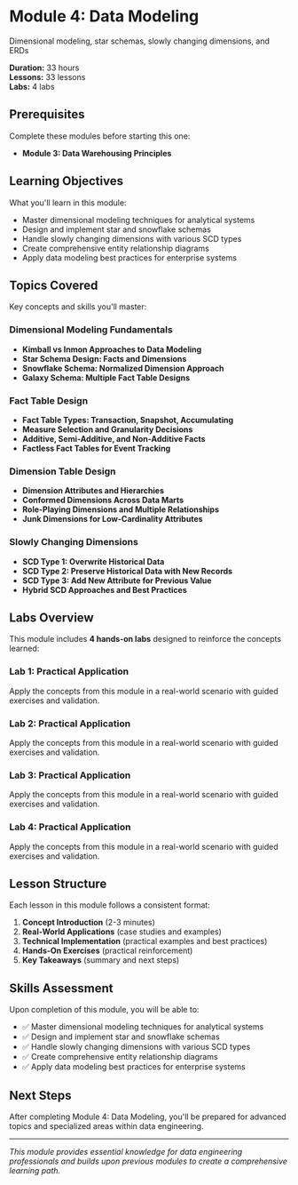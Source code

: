 # Module 4: Data Modeling

Dimensional modeling, star schemas, slowly changing dimensions, and ERDs

**Duration:** 33 hours  
**Lessons:** 33 lessons  
**Labs:** 4 labs

## Prerequisites

Complete these modules before starting this one:

- **Module 3: Data Warehousing Principles**

## Learning Objectives

What you'll learn in this module:

- Master dimensional modeling techniques for analytical systems
- Design and implement star and snowflake schemas
- Handle slowly changing dimensions with various SCD types
- Create comprehensive entity relationship diagrams
- Apply data modeling best practices for enterprise systems

## Topics Covered

Key concepts and skills you'll master:

### Dimensional Modeling Fundamentals
- **Kimball vs Inmon Approaches to Data Modeling**
- **Star Schema Design: Facts and Dimensions**
- **Snowflake Schema: Normalized Dimension Approach**
- **Galaxy Schema: Multiple Fact Table Designs**

### Fact Table Design
- **Fact Table Types: Transaction, Snapshot, Accumulating**
- **Measure Selection and Granularity Decisions**
- **Additive, Semi-Additive, and Non-Additive Facts**
- **Factless Fact Tables for Event Tracking**

### Dimension Table Design
- **Dimension Attributes and Hierarchies**
- **Conformed Dimensions Across Data Marts**
- **Role-Playing Dimensions and Multiple Relationships**
- **Junk Dimensions for Low-Cardinality Attributes**

### Slowly Changing Dimensions
- **SCD Type 1: Overwrite Historical Data**
- **SCD Type 2: Preserve Historical Data with New Records**
- **SCD Type 3: Add New Attribute for Previous Value**
- **Hybrid SCD Approaches and Best Practices**



## Labs Overview

This module includes **4 hands-on labs** designed to reinforce the concepts learned:

### Lab 1: Practical Application
Apply the concepts from this module in a real-world scenario with guided exercises and validation.

### Lab 2: Practical Application
Apply the concepts from this module in a real-world scenario with guided exercises and validation.

### Lab 3: Practical Application
Apply the concepts from this module in a real-world scenario with guided exercises and validation.

### Lab 4: Practical Application
Apply the concepts from this module in a real-world scenario with guided exercises and validation.



## Lesson Structure

Each lesson in this module follows a consistent format:

1. **Concept Introduction** (2-3 minutes)
2. **Real-World Applications** (case studies and examples)
3. **Technical Implementation** (practical examples and best practices)
4. **Hands-On Exercises** (practical reinforcement)
5. **Key Takeaways** (summary and next steps)

## Skills Assessment

Upon completion of this module, you will be able to:

- ✅ Master dimensional modeling techniques for analytical systems
- ✅ Design and implement star and snowflake schemas
- ✅ Handle slowly changing dimensions with various SCD types
- ✅ Create comprehensive entity relationship diagrams
- ✅ Apply data modeling best practices for enterprise systems

## Next Steps

After completing Module 4: Data Modeling, you'll be prepared for advanced topics and specialized areas within data engineering.

---

*This module provides essential knowledge for data engineering professionals and builds upon previous modules to create a comprehensive learning path.*